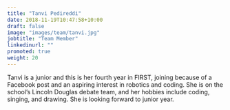 ```yaml
---
title: "Tanvi Pedireddi"
date: 2018-11-19T10:47:58+10:00
draft: false
image: "images/team/tanvi.jpg"
jobtitle: "Team Member"
linkedinurl: ""
promoted: true
weight: 20
---
```


Tanvi is a junior and this is her fourth year in FIRST, joining because of a Facebook post and an aspiring interest in robotics and coding. She is on the school’s Lincoln Douglas debate team, and her hobbies include coding, singing, and drawing. She is looking forward to junior year.



